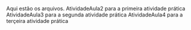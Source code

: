Aqui estão os arquivos.
AtividadeAula2 para a primeira atividade prática
AtividadeAula3 para a segunda atividade prática
AtividadeAula4 para a terçeira atividade prática
